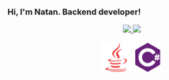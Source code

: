 ### Hi, I'm Natan. Backend developer!

<div align="center">
  <a href="https://github.com/natanncosta">
  <img height="180em" src="https://github-readme-stats.vercel.app/api?username=natanncosta&show_icons=true&theme=dracula&include_all_commits=true&count_private=true"/>
  <img height="180em" src="https://github-readme-stats.vercel.app/api/top-langs/?username=natanncosta&langs_count=7&theme=dracula"/>
  </a> 
</div>
<div align="center" style="display: inline_block"><br>
  <img align="center" alt="Natan-Java" height="60" width="60" src="https://raw.githubusercontent.com/devicons/devicon/master/icons/java/java-plain.svg">
  <img align="center" alt="Natan-CSharp" height="60" width="60" src="https://raw.githubusercontent.com/devicons/devicon/master/icons/csharp/csharp-plain.svg">
</div>


